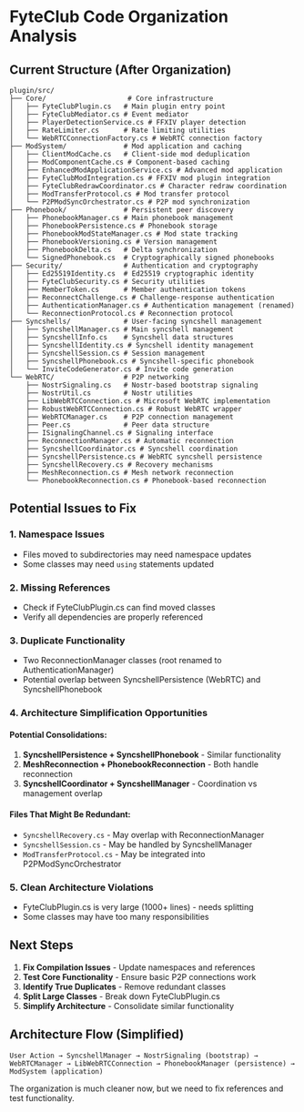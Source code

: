 # FyteClub Code Organization Analysis

## Current Structure (After Organization)

```
plugin/src/
├── Core/                    # Core infrastructure
│   ├── FyteClubPlugin.cs   # Main plugin entry point
│   ├── FyteClubMediator.cs # Event mediator
│   ├── PlayerDetectionService.cs # FFXIV player detection
│   ├── RateLimiter.cs      # Rate limiting utilities
│   └── WebRTCConnectionFactory.cs # WebRTC connection factory
├── ModSystem/              # Mod application and caching
│   ├── ClientModCache.cs   # Client-side mod deduplication
│   ├── ModComponentCache.cs # Component-based caching
│   ├── EnhancedModApplicationService.cs # Advanced mod application
│   ├── FyteClubModIntegration.cs # FFXIV mod plugin integration
│   ├── FyteClubRedrawCoordinator.cs # Character redraw coordination
│   ├── ModTransferProtocol.cs # Mod transfer protocol
│   └── P2PModSyncOrchestrator.cs # P2P mod synchronization
├── Phonebook/              # Persistent peer discovery
│   ├── PhonebookManager.cs # Main phonebook management
│   ├── PhonebookPersistence.cs # Phonebook storage
│   ├── PhonebookModStateManager.cs # Mod state tracking
│   ├── PhonebookVersioning.cs # Version management
│   ├── PhonebookDelta.cs   # Delta synchronization
│   └── SignedPhonebook.cs  # Cryptographically signed phonebooks
├── Security/               # Authentication and cryptography
│   ├── Ed25519Identity.cs  # Ed25519 cryptographic identity
│   ├── FyteClubSecurity.cs # Security utilities
│   ├── MemberToken.cs      # Member authentication tokens
│   ├── ReconnectChallenge.cs # Challenge-response authentication
│   ├── AuthenticationManager.cs # Authentication management (renamed)
│   └── ReconnectionProtocol.cs # Reconnection protocol
├── Syncshells/             # User-facing syncshell management
│   ├── SyncshellManager.cs # Main syncshell management
│   ├── SyncshellInfo.cs    # Syncshell data structures
│   ├── SyncshellIdentity.cs # Syncshell identity management
│   ├── SyncshellSession.cs # Session management
│   ├── SyncshellPhonebook.cs # Syncshell-specific phonebook
│   └── InviteCodeGenerator.cs # Invite code generation
└── WebRTC/                 # P2P networking
    ├── NostrSignaling.cs   # Nostr-based bootstrap signaling
    ├── NostrUtil.cs        # Nostr utilities
    ├── LibWebRTCConnection.cs # Microsoft WebRTC implementation
    ├── RobustWebRTCConnection.cs # Robust WebRTC wrapper
    ├── WebRTCManager.cs    # P2P connection management
    ├── Peer.cs             # Peer data structure
    ├── ISignalingChannel.cs # Signaling interface
    ├── ReconnectionManager.cs # Automatic reconnection
    ├── SyncshellCoordinator.cs # Syncshell coordination
    ├── SyncshellPersistence.cs # WebRTC syncshell persistence
    ├── SyncshellRecovery.cs # Recovery mechanisms
    ├── MeshReconnection.cs # Mesh network reconnection
    └── PhonebookReconnection.cs # Phonebook-based reconnection
```

## Potential Issues to Fix

### 1. Namespace Issues
- Files moved to subdirectories may need namespace updates
- Some classes may need `using` statements updated

### 2. Missing References
- Check if FyteClubPlugin.cs can find moved classes
- Verify all dependencies are properly referenced

### 3. Duplicate Functionality
- Two ReconnectionManager classes (root renamed to AuthenticationManager)
- Potential overlap between SyncshellPersistence (WebRTC) and SyncshellPhonebook

### 4. Architecture Simplification Opportunities

#### Potential Consolidations:
1. **SyncshellPersistence + SyncshellPhonebook** - Similar functionality
2. **MeshReconnection + PhonebookReconnection** - Both handle reconnection
3. **SyncshellCoordinator + SyncshellManager** - Coordination vs management overlap

#### Files That Might Be Redundant:
- `SyncshellRecovery.cs` - May overlap with ReconnectionManager
- `SyncshellSession.cs` - May be handled by SyncshellManager
- `ModTransferProtocol.cs` - May be integrated into P2PModSyncOrchestrator

### 5. Clean Architecture Violations
- FyteClubPlugin.cs is very large (1000+ lines) - needs splitting
- Some classes may have too many responsibilities

## Next Steps

1. **Fix Compilation Issues** - Update namespaces and references
2. **Test Core Functionality** - Ensure basic P2P connections work
3. **Identify True Duplicates** - Remove redundant classes
4. **Split Large Classes** - Break down FyteClubPlugin.cs
5. **Simplify Architecture** - Consolidate similar functionality

## Architecture Flow (Simplified)

```
User Action → SyncshellManager → NostrSignaling (bootstrap) → 
WebRTCManager → LibWebRTCConnection → PhonebookManager (persistence) → 
ModSystem (application)
```

The organization is much cleaner now, but we need to fix references and test functionality.
